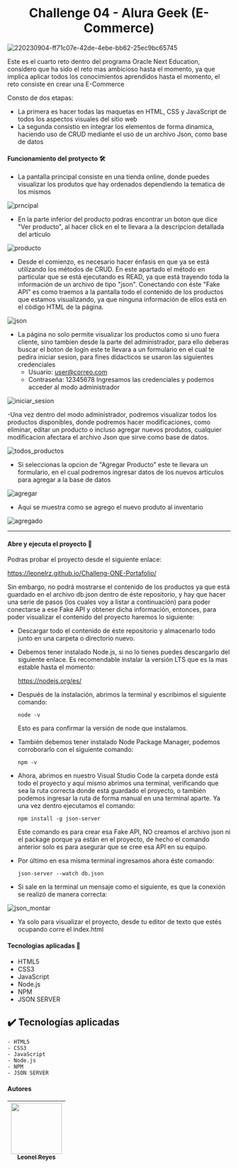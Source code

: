 <h1 align="center"> Challenge 04 - Alura Geek (E-Commerce)</h1>

![220230904-ff71c07e-42de-4ebe-bb62-25ec9bc65745](https://github.com/leonelrz/AluraGeek-Challenge--ONE/assets/112590041/f49c5bdb-c004-49b8-89d8-d976c201753d)


Este es el cuarto reto dentro del programa Oracle Next Education, considero que ha sido el reto mas ambicioso hasta el momento, ya que implica aplicar todos
los conocimientos aprendidos hasta el momento, el reto consiste en crear una E-Commerce

Consto de dos etapas:
- La primera es hacer todas las maquetas en HTML, CSS y JavaScript de todos los aspectos visuales del sitio web
- La segunda consistio en integrar los elementos de forma dinamica, haciendo uso de CRUD mediante el uso de un archivo Json, como base de datos

#### Funcionamiento del protyecto 🛠️

- La pantalla principal consiste en una tienda online, donde puedes visualizar los produtos que hay ordenados dependiendo la tematica de los mismos 

![prncipal](https://github.com/leonelrz/AluraGeek-Challenge--ONE/assets/112590041/d5d5bda2-4db7-47b4-8337-eb28adce5c8c)

- En la parte inferior del producto podras encontrar un boton que dice "Ver producto", al hacer click en el te llevara a la descripcion detallada del articulo


![producto](https://github.com/leonelrz/AluraGeek-Challenge--ONE/assets/112590041/5e8d6f83-d64f-4a5e-8147-ded5900521c5)


- Desde el comienzo, es necesario hacer énfasis en que ya se está utilizando los métodos de CRUD. En este apartado el método en particular que se está ejecutando
  es READ, ya que está trayendo toda la información de un archivo de tipo "json". Conectando con éste "Fake API" es como traemos a la pantalla todo el contenido
  de los productos que estamos visualizando, ya que ninguna información de ellos está en el código HTML de la página.
  
![json](https://github.com/leonelrz/AluraGeek-Challenge--ONE/assets/112590041/0496cc59-b439-4967-ab72-275913b6061c)


- La página no solo permite visualizar los productos como si uno fuera cliente, sino tambien desde la parte del administrador, para ello deberas buscar el boton de login
este te llevara a un formulario en el cual te pedira iniciar sesion, para fines didacticos se usaron las siguientes credenciales 
   - Usuario: user@correo.com
   - Contraseña: 12345678
Ingresamos las credenciales y podemos acceder al modo administrador
  
![iniciar_sesion](https://github.com/leonelrz/AluraGeek-Challenge--ONE/assets/112590041/38ba80f8-7315-4485-966e-0f95b2e43eea)



-Una vez dentro del modo administrador, podremos visualizar todos los productos disponibles, donde podremos hacer modificaciones, como eliminar, editar un producto 
o incluso agregar nuevos produtos, cualquier modificacion afectara el archivo Json que sirve como base de datos.

![todos_productos](https://github.com/leonelrz/AluraGeek-Challenge--ONE/assets/112590041/377a6e03-ebdc-4b9c-be1f-5e914ba687cf)


- Si seleccionas la opcion de "Agregar Producto" este te llevara un formulario, en el cual podremos ingresar datos de los nuevos articulos para agregar a la base de datos

![agregar](https://github.com/leonelrz/AluraGeek-Challenge--ONE/assets/112590041/147a001c-021b-451e-a50d-ff6c7795a072)


- Aqui se muestra como se agrego el nuevo produto al inventario


  
![agregado](https://github.com/leonelrz/AluraGeek-Challenge--ONE/assets/112590041/a9dc52c1-cf0a-4869-ad00-34469e78a2e3)


------------


#### Abre y ejecuta el proyecto  📂

Podras probar el proyecto desde el siguiente enlace:

https://leonelrz.github.io/Challeng-ONE-Portafolio/




Sin embargo, no podrá mostrarse el contenido de los productos ya que está guardado en el archivo db.json dentro de éste repositorio, y hay que hacer una serie de pasos
(los cuales voy a listar a continuación) para poder conectarse a ese Fake API y obtener dicha información, entonces, para poder visualizar el contenido del proyecto
haremos lo siguiente:

- Descargar todo el contenido de éste repositorio y almacenarlo todo junto en una carpeta o directorio nuevo.
- Debemos tener instalado Node.js, si no lo tienes puedes descargarlo del siguiente enlace. Es recomendable instalar la versión LTS que es la mas estable
  hasta el momento:
  
  https://nodejs.org/es/
  
- Después de la instalación, abrimos la terminal y escribimos el siguiente comando:

      node -v
  
  Esto es para confirmar la versión de node que instalamos.
- También debemos tener instalado Node Package Manager, podemos corroborarlo con el siguiente comando:

      npm -v
- Ahora, abrimos en nuestro Visual Studio Code la carpeta donde está todo el proyecto y aquí mismo abrimos una terminal, verificando que sea la ruta correcta
  donde está guardado el proyecto, o también podemos ingresar la ruta de forma manual en una terminal aparte. Ya una vez dentro ejecutamos el comando:
 
      npm install -g json-server
      
  Este comando es para crear esa Fake API, NO creamos el archivo json ni el package porque ya están en el proyecto, de hecho el comando anterior solo es para
  asegurar que se cree esa API en su equipo.
  
- Por último en esa misma terminal ingresamos ahora éste comando:

      json-server --watch db.json

- Si sale en la terminal un mensaje como el siguiente, es que la conexión se realizó de manera correcta:

![json_montar](https://github.com/leonelrz/AluraGeek-Challenge--ONE/assets/112590041/3b83d4d0-af61-40e0-9866-d6b0cebcd6b9)

- Ya solo para visualizar el proyecto, desde tu editor de texto que estés ocupando corre el index.html


#### Tecnologias aplicadas 🤖

- HTML5
- CSS3
- JavaScript
- Node.js
- NPM
- JSON SERVER



## :heavy_check_mark: Tecnologías aplicadas
    
    - HTML5
    - CSS3
    - JavaScript
    - Node.js
    - NPM
    - JSON SERVER
    
    
#### Autores 
  | [<img src="https://avatars.githubusercontent.com/u/112590041?v=4" width=115><br><sub>Leonel Reyes</sub>](https://github.com/leonelrz) |
  | :---: |

